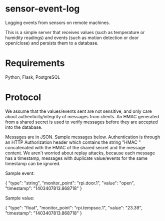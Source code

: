 sensor-event-log
================

Logging events from sensors on remote machines.

This is a simple server that receives values (such as temperature or
humidity readings) and events (such as motion detection or door
open/close) and persists them to a database.

Requirements
================

Python, Flask, PostgreSQL

Protocol
================

We assume that the values/events sent are not sensitive, and only care
about authenticity/integrity of messages from clients.  An HMAC
generated from a shared secret is used to verify messages before they
are accepted into the database.

Messages are in JSON.  Sample messages below.  Authentication is
through an HTTP Authorization header which contains the string "HMAC "
concatenated with the HMAC of the shared secret and the message
content.  We aren't worried about replay attacks, because each message
has a timestamp, messages with duplicate value/events for the same
timestamp can be ignored.

Sample event:

{
  "type": "string",
  "monitor_point": "rpi.door.1",
  "value": "open",
  "timestamp": "1403407813.868718"
}

Sample value:

{
  "type": "float",
  "monitor_point": "rpi.tempsoc.1",
  "value": "23.39",
  "timestamp": "1403407813.868718"
}